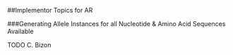 ##Implementor Topics for AR

###Generating Allele Instances for all Nucleotide & Amino Acid Sequences Available

TODO C. Bizon

